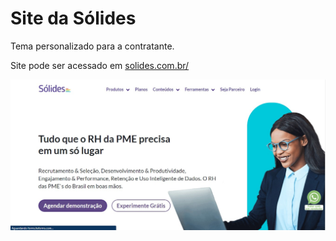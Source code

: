 # Site da Sólides
Tema personalizado para a contratante.

Site pode ser acessado em [solides.com.br/](https://solides.com.br/)

![Print do site da solides](/wp-content/themes/dna/print.jpg)
